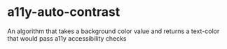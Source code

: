 # a11y-auto-contrast
An algorithm that takes a background color value and returns a text-color that would pass a11y accessibility checks
